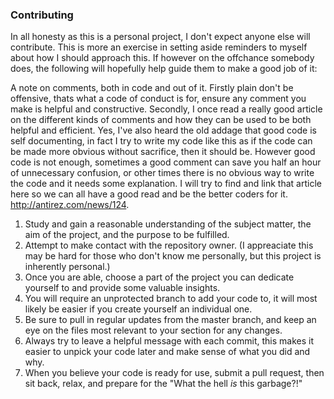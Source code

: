 ### Contributing

In all honesty as this is a personal project, I don't expect anyone else will contribute. This is more an exercise in setting aside reminders to myself about how I should approach this.
If however on the offchance somebody does, the following will hopefully help guide them to make a good job of it:

A note on comments, both in code and out of it. Firstly plain don't be offensive, thats what a code of conduct is for, ensure any comment you make is helpful and constructive. Secondly, I once read a really good article on the different kinds of comments and how they can be used to be both helpful and efficient. Yes, I've also heard the old addage that good code is self documenting, in fact I try to write my code like this as if the code can be made more obvious without sacrifice, then it should be. However good code is not enough, sometimes a good comment can save you half an hour of unnecessary confusion, or other times there is no obvious way to write the code and it needs some explanation. I will try to find and link that article here so we can all have a good read and be the better coders for it. http://antirez.com/news/124.

1. Study and gain a reasonable understanding of the subject matter, the aim of the project, and the purpose to be fulfilled.
2. Attempt to make contact with the repository owner. (I appreaciate this may be hard for those who don't know me personally, but this project is inherently personal.)
3. Once you are able, choose a part of the project you can dedicate yourself to and provide some valuable insights.
4. You will require an unprotected branch to add your code to, it will most likely be easier if you create yourself an individual one. 
5. Be sure to pull in regular updates from the master branch, and keep an eye on the files most relevant to your section for any changes.
6. Always try to leave a helpful message with each commit, this makes it easier to unpick your code later and make sense of what you did and why.
7. When you believe your code is ready for use, submit a pull request, then sit back, relax, and prepare for the "What the hell *is* this garbage?!"
